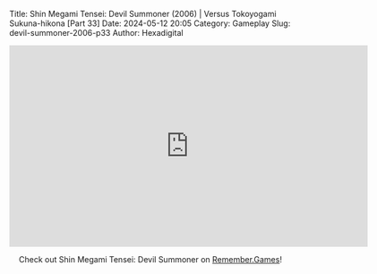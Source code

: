 Title: Shin Megami Tensei: Devil Summoner (2006) | Versus Tokoyogami Sukuna-hikona [Part 33]
Date: 2024-05-12 20:05
Category: Gameplay
Slug: devil-summoner-2006-p33
Author: Hexadigital

<center><iframe src="https://www.youtube.com/embed/fYnJflUVwtg?feature=oembed" allow="accelerometer; autoplay; encrypted-media; gyroscope; picture-in-picture" width="640" height="360" frameborder="0"></iframe>

Check out Shin Megami Tensei: Devil Summoner on [Remember.Games](https://remember.games/game/7488/shin-megami-tensei-devil-summoner-raidou-kuzunoha-vs-the-soulless-army/)!</center>